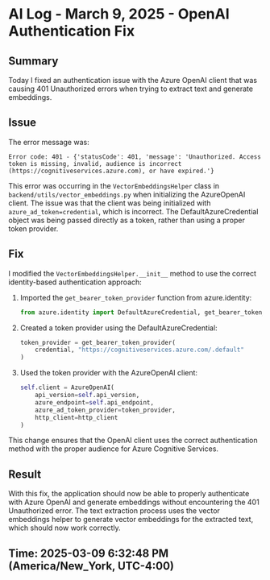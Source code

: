 # AI Log - March 9, 2025 - OpenAI Authentication Fix

## Summary

Today I fixed an authentication issue with the Azure OpenAI client that was causing 401 Unauthorized errors when trying to extract text and generate embeddings.

## Issue

The error message was:

```
Error code: 401 - {'statusCode': 401, 'message': 'Unauthorized. Access token is missing, invalid, audience is incorrect (https://cognitiveservices.azure.com), or have expired.'}
```

This error was occurring in the `VectorEmbeddingsHelper` class in `backend/utils/vector_embeddings.py` when initializing the AzureOpenAI client. The issue was that the client was being initialized with `azure_ad_token=credential`, which is incorrect. The DefaultAzureCredential object was being passed directly as a token, rather than using a proper token provider.

## Fix

I modified the `VectorEmbeddingsHelper.__init__` method to use the correct identity-based authentication approach:

1. Imported the `get_bearer_token_provider` function from azure.identity:

   ```python
   from azure.identity import DefaultAzureCredential, get_bearer_token_provider
   ```

2. Created a token provider using the DefaultAzureCredential:

   ```python
   token_provider = get_bearer_token_provider(
       credential, "https://cognitiveservices.azure.com/.default"
   )
   ```

3. Used the token provider with the AzureOpenAI client:
   ```python
   self.client = AzureOpenAI(
       api_version=self.api_version,
       azure_endpoint=self.api_endpoint,
       azure_ad_token_provider=token_provider,
       http_client=http_client
   )
   ```

This change ensures that the OpenAI client uses the correct authentication method with the proper audience for Azure Cognitive Services.

## Result

With this fix, the application should now be able to properly authenticate with Azure OpenAI and generate embeddings without encountering the 401 Unauthorized error. The text extraction process uses the vector embeddings helper to generate vector embeddings for the extracted text, which should now work correctly.

## Time: 2025-03-09 6:32:48 PM (America/New_York, UTC-4:00)
